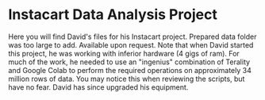 # Instacart Data Analysis Project

Here you will find David's files for his Instacart project. Prepared data folder was too large to add.  Available upon request. Note that when David started this project, he was working with inferior hardware (4 gigs of ram). For much of the work, he needed to use an "ingenius" combination of Terality and Google Colab to perform the required operations on approximately 34 million rows of data. You may notice this when reviewing the scripts, but have no fear. David has since upgraded his equipment.

